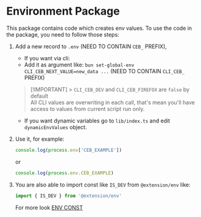 # Environment Package

This package contains code which creates env values.
To use the code in the package, you need to follow those steps:

1. Add a new record to `.env` (NEED TO CONTAIN `CEB_` PREFIX),

   - If you want via cli:
   - Add it as argument like: `bun set-global-env CLI_CEB_NEXT_VALUE=new_data ...` (NEED TO CONTAIN `CLI_CEB_` PREFIX)

   > [!IMPORTANT] > `CLI_CEB_DEV` and `CLI_CEB_FIREFOX` are `false` by default \
   > All CLI values are overwriting in each call, that's mean you'll have access to values from current script run only.

   - If you want dynamic variables go to `lib/index.ts` and edit `dynamicEnvValues` object.

2. Use it, for example:
   ```ts
   console.log(process.env['CEB_EXAMPLE'])
   ```
   or
   ```ts
   console.log(process.env.CEB_EXAMPLE)
   ```
3. You are also able to import const like `IS_DEV` from `@extension/env` like:
   ```ts
   import { IS_DEV } from '@extension/env'
   ```
   For more look [ENV CONST](lib/const.ts)
